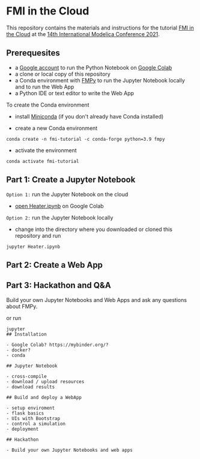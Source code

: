 # FMI in the Cloud

This repository contains the materials and instructions for the tutorial [FMI in the Cloud](https://2021.international.conference.modelica.org/vendor_tutorial.html) at the [14th International Modelica Conference 2021](https://2021.international.conference.modelica.org/).

## Prerequesites

- a [Google account](https://accounts.google.com/SignUp) to run the Python Notebook on [Google Colab](https://colab.research.google.com/)
- a clone or local copy of this repository
- a Conda environment with [FMPy](https://github.com/CATIA-Systems/FMPy) to run the Jupyter Notebook locally and to run the Web App
- a Python IDE or text editor to write the Web App

To create the Conda environment

- install [Miniconda](https://docs.conda.io/en/latest/miniconda.html) (if you don't already have Conda installed)

- create a new Conda environment

```
conda create -n fmi-tutorial -c conda-forge python=3.9 fmpy
```

- activate the environment

```
conda activate fmi-tutorial
```

## Part 1: Create a Jupyter Notebook

`Option 1:` run the Jupyter Notebook on the cloud

- [open Heater.ipynb](https://colab.research.google.com/github/t-sommer/fmi-webapp-tutorial/blob/main/Heater.ipynb) on Google Colab

`Option 2:` run the Jupyter Notebook locally

- change into the directory where you downloaded or cloned this repository and run

```
jupyter Heater.ipynb
```

## Part 2: Create a Web App

## Part 3: Hackathon and Q&A

Build your own Jupyter Notebooks and Web Apps and ask any questions about FMPy.

or run 

```
jupyter 
## Installation

- Google Colab? https://mybinder.org/?
- docker?
- conda

## Jupyter Notebook

- cross-compile
- download / upload resources
- download results

## Build and deploy a WebApp

- setup enviroment
- flask basics
- UIs with Bootstrap
- control a simulation
- deployment

## Hackathon

- Build your own Jupyter Notebooks and web apps
